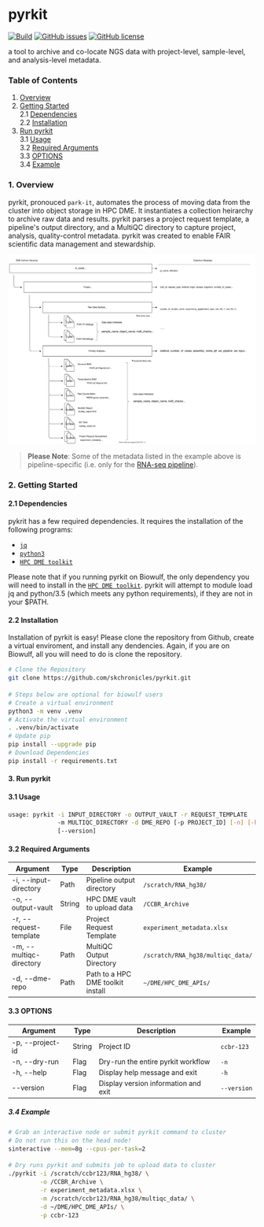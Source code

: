# pyrkit

[![Build](https://github.com/skchronicles/pyrkit/workflows/ci/badge.svg)](https://github.com/skchronicles/pyrkit/actions)  [![GitHub issues](https://img.shields.io/github/issues/skchronicles/pyrkit)](https://github.com/skchronicles/pyrkit/issues) [![GitHub license](https://img.shields.io/github/license/skchronicles/pyrkit)](https://github.com/skchronicles/pyrkit/blob/master/LICENSE)  

a tool to archive and co-locate NGS data with project-level, sample-level, and analysis-level metadata.

### Table of Contents
1. [Overview](#1-Overview)   
2. [Getting Started](#2-Getting-Started)    
    2.1 [Dependencies](#21-Dependencies)   
    2.2 [Installation](#22-Installation)   
3. [Run pyrkit](#3-Run-pyrkit)   
    3.1 [Usage](#31-Usage)  
    3.2 [Required Arguments](#32-Required-Arguments)  
    3.3 [OPTIONS](#33-OPTIONS)   
    3.4 [Example](#34-Example)

### 1. Overview

pyrkit, pronouced `park-it`, automates the process of moving data from the cluster into object storage in HPC DME. It instantiates a collection heirarchy to archive raw data and results. pyrkit parses a project request template, a pipeline's output directory, and a MultiQC directory to capture project, analysis, quality-control metadata. pyrkit was created to enable FAIR scientific data management and stewardship.

![DME Heirarchy](./assets/DME_Upload_Hierarchy.svg)

> **Please Note**: Some of the metadata listed in the example above is pipeline-specific (i.e. only for the [RNA-seq pipeline](https://ccbr.github.io/pipeliner-docs/RNA-seq/Gene-and-isoform-expression-overview/)).

### 2. Getting Started

#### 2.1 Dependencies 
pykrit has a few required dependencies. It requires the installation of the following programs:
  - [`jq`](https://stedolan.github.io/jq/download/)
  - [`python3`](https://www.python.org/downloads/) 
  - [`HPC DME toolkit`](https://wiki.nci.nih.gov/display/DMEdoc/Getting+Started)

Please note that if you running pyrkit on Biowulf, the only dependency you will need to install in the [`HPC DME toolkit`](https://wiki.nci.nih.gov/display/DMEdoc/Getting+Started). pyrkit will attempt to module load jq and python/3.5 (which meets any python requirements), if they are not in your $PATH.

#### 2.2 Installation

Installation of pyrkit is easy! Please clone the repository from Github, create a virtual enviroment, and install any dendencies. Again, if you are on Biowulf, all you will need to do is clone the repository.

```bash
# Clone the Repository
git clone https://github.com/skchronicles/pyrkit.git

# Steps below are optional for biowulf users
# Create a virtual environment
python3 -m venv .venv
# Activate the virtual environment
. .venv/bin/activate
# Update pip
pip install --upgrade pip
# Download Dependencies
pip install -r requirements.txt
```

#### 3. Run pyrkit

#### 3.1 Usage

``` bash
usage: pyrkit -i INPUT_DIRECTORY -o OUTPUT_VAULT -r REQUEST_TEMPLATE
              -m MULTIQC_DIRECTORY -d DME_REPO [-p PROJECT_ID] [-n] [-h]
              [--version]
```

#### 3.2 Required Arguments 

| Argument                 | Type    | Description                       | Example                                |  
| ------------------------ | ------- | --------------------------------- | -------------------------------------- |  
| -i, --input-directory    | Path    | Pipeline output directory         | `/scratch/RNA_hg38/`                   |  
| -o, --output-vault       | String  | HPC DME vault to upload data      | `/CCBR_Archive`                        |  
| -r, --request-template   | File    | Project Request Template          | `experiment_metadata.xlsx`             |  
| -m, --multiqc-directory  | Path    | MultiQC Output Directory          | `/scratch/RNA_hg38/multiqc_data/`      |        
| -d, --dme-repo           | Path    | Path to a HPC DME toolkit install | `~/DME/HPC_DME_APIs/`                  |  

#### 3.3 OPTIONS

| Argument                 | Type    | Description                           | Example             |  
| ------------------------ | ------- | ------------------------------------- | ------------------- | 
| -p, --project-id         | String  | Project ID                            | `ccbr-123`          | 
| -n, --dry-run            | Flag    | Dry-run the entire pyrkit workflow    | `-n`                |
| -h, --help               | Flag    | Display help message and exit         | `-h`                |
| --version                | Flag    | Display version information and exit  | `--version`         |

##### 3.4 Example 
```bash 
# Grab an interactive node or submit pyrkit command to cluster
# Do not run this on the head node!
sinteractive --mem=8g --cpus-per-task=2

# Dry runs pyrkit and submits job to upload data to cluster
./pyrkit -i /scratch/ccbr123/RNA_hg38/ \
         -o /CCBR_Archive \
         -r experiment_metadata.xlsx \
         -m /scratch/ccbr123/RNA_hg38/multiqc_data/ \
         -d ~/DME/HPC_DME_APIs/ \
         -p ccbr-123
```
